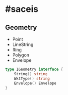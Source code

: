 #saceis
==============
## Geometry
* Point
* LineString
* Ring
* Polygon
* Envelope

```go
type IGeometry interface {
	String() string
	WktType() string
	Envelope() Envelope
}
```
